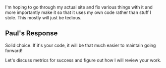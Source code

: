 I'm hoping to go through my actual site and fix various things with it and more importantly make it so that it uses my own code rather than stuff I stole. This mostly will just be tedious.

## Paul's Response

Solid choice. If it's your code, it will be that much easier to maintain going forward!

Let's discuss metrics for success and figure out how I will review your work.
